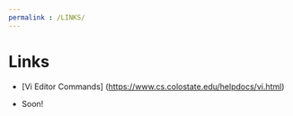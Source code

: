 ```yaml
---
permalink : /LINKS/
---
```


# Links

* [Vi Editor Commands] (https://www.cs.colostate.edu/helpdocs/vi.html)

* Soon!
